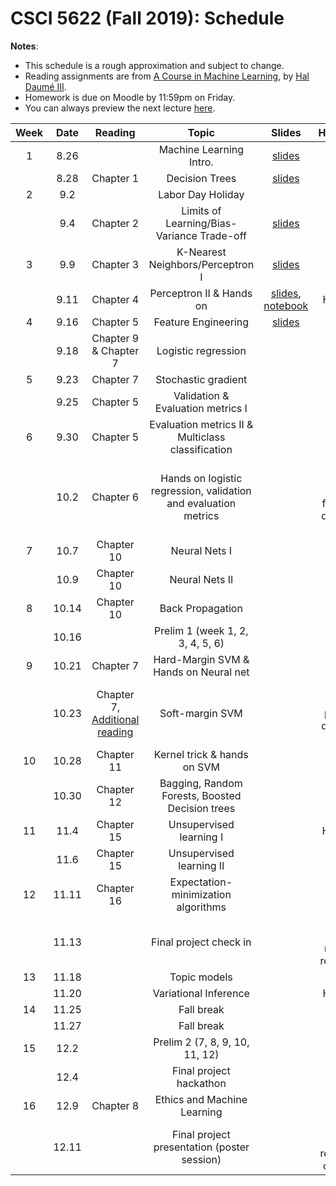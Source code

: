 # CSCI 5622 (Fall 2019): Schedule

**Notes**:

- This schedule is a rough approximation and subject to change.
- Reading assignments are from [A Course in Machine Learning](http://ciml.info/), by [Hal Daumé III](http://hal3.name/).
- Homework is due on Moodle by 11:59pm on Friday.
- You can always preview the next lecture [here](https://chenhaot.com/tmp/lecture_preview.pdf).


| Week   | Date         | Reading      |                   Topic               	   | Slides      | Homework   | 
|:------:|:------------:| :-----------:| :----------------------------------------:|:-----------:|:----------:|
| 1 | 8.26 |  | Machine Learning Intro.  |  [slides](../slides/lec1.pdf) | |
| | 8.28 | Chapter 1 | Decision Trees | [slides](../slides/lec2.pdf) | |
| 2 | 9.2 | | Labor Day Holiday | | |
| | 9.4 | Chapter 2 | Limits of Learning/Bias-Variance Trade-off |[slides](../slides/lec3.pdf) | |
| 3 | 9.9 |  Chapter 3 | K-Nearest Neighbors/Perceptron I |  [slides](../slides/lec4.pdf)  | |
|  | 9.11 | Chapter 4 | Perceptron II & Hands on | [slides](../slides/lec5.pdf), [notebook](../in-class-notebooks/Hands_On_KNN_Perceptron.ipynb) | HW1 due |
| 4 | 9.16 | Chapter 5 | Feature Engineering |  [slides](../slides/lec6.pdf)| |
|  | 9.18 | Chapter 9 & Chapter 7 | Logistic regression| | |
| 5 | 9.23 | Chapter 7 | Stochastic gradient  | |
|  | 9.25 | Chapter 5 | Validation & Evaluation metrics I | | |
| 6 | 9.30 |Chapter 5 | Evaluation metrics II & Multiclass classification | | |
|  | 10.2 |Chapter 6 | Hands on logistic regression, validation and evaluation metrics | | Final project team formation due, HW2 Due |
| 7 | 10.7 | Chapter 10 |  Neural Nets I  |  | |
|  | 10.9 | Chapter 10 | Neural Nets II| | || 
| 8 | 10.14 |Chapter 10  | Back Propagation  | | |
|  | 10.16 | | Prelim 1 (week 1, 2, 3, 4, 5, 6) | | |
| 9 | 10.21 |Chapter 7 | Hard-Margin SVM & Hands on Neural net || |
|  | 10.23 | Chapter 7, [Additional reading](https://cs.stanford.edu/people/davidknowles/lagrangian_duality.pdf)  | Soft-margin SVM |  | Final project proposal due, HW3 Due |
| 10 | 10.28 | Chapter 11 | Kernel trick & hands on SVM |  | |
|  | 10.30 | Chapter 12 | Bagging, Random Forests, Boosted Decision trees   |  | |
|  11 | 11.4 |Chapter 15 | Unsupervised learning I|  | HW4 Due |
| | 11.6 | Chapter 15 | Unsupervised learning II | | |
|  12 | 11.11 | Chapter 16  |  Expectation-minimization algorithms  |   | |
| | 11.13 |  |  Final project check in   |  | Final project midpoint report due|
|  13 | 11.18 | | Topic models| |  |
| | 11.20 | |  Variational Inference | | HW5 due |
|  14 | 11.25 | | Fall break | | |
| | 11.27 | | Fall break | | |
|  15 | 12.2 | |   Prelim 2 (7, 8, 9, 10, 11, 12) | | |
| | 12.4 | | Final project hackathon  | | |
|  16 | 12.9 | Chapter 8 | Ethics and Machine Learning | | |
| | 12.11 |  | Final project presentation (poster session) | | Final project report due on Friday|
